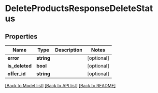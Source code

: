 # DeleteProductsResponseDeleteStatus

## Properties
Name | Type | Description | Notes
------------ | ------------- | ------------- | -------------
**error** | **string** |  | [optional] 
**is_deleted** | **bool** |  | [optional] 
**offer_id** | **string** |  | [optional] 

[[Back to Model list]](../README.md#documentation-for-models) [[Back to API list]](../README.md#documentation-for-api-endpoints) [[Back to README]](../README.md)


